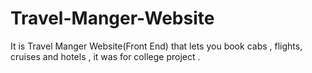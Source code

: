 # Travel-Manger-Website
It is Travel Manger Website(Front End) that lets you book cabs , flights, cruises and hotels , it was for college project .
